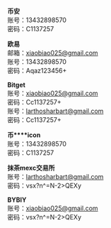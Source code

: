 **币安**  
账号：13432898570  
密码：C1137257  
  
  
  
**欧易**  
邮箱：[xiaobiao025@gmail.com](http://xiaobiao025@gmail.com)  
账号：13432898570  
密码：Aqaz123456+  
  
  
**Bitget**  
账号：[xiaobiao025@gmail.com](http://xiaobiao025@gmail.com)  
密码：Cc1137257+  
账号：[larthosharbart@gmail.com](mailto:larthosharbart@gmail.com)  
密码：Cc1137257+  
  
**币****icon**  
账号：13432898570  
密码：C1137257  
  
**抹茶****mexc****交易所**  
账号：[larthosharbart@gmail.com](mailto:larthosharbart@gmail.com)  
密码：vsx?n^=N-2&gt;QEXy  
  
**BYBIY**  
账号：[xiaobiao025@gmail.com](http://xiaobiao025@gmail.com)  
密码：vsx?n^=N-2&gt;QEXy  
  
  
  
  
  
  

